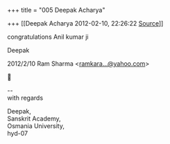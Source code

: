 +++
title = "005 Deepak Acharya"

+++
[[Deepak Acharya	2012-02-10, 22:26:22 [Source](https://groups.google.com/g/bvparishat/c/8ZPI0eF0CI4)]]



congratulations Anil kumar ji

Deepak  
  

2012/2/10 Ram Sharma \<[ramkara...@yahoo.com]()\>



  
  

  

--  
with regards  
  
Deepak,  
Sanskrit Academy,  
Osmania University,  
hyd-07  


